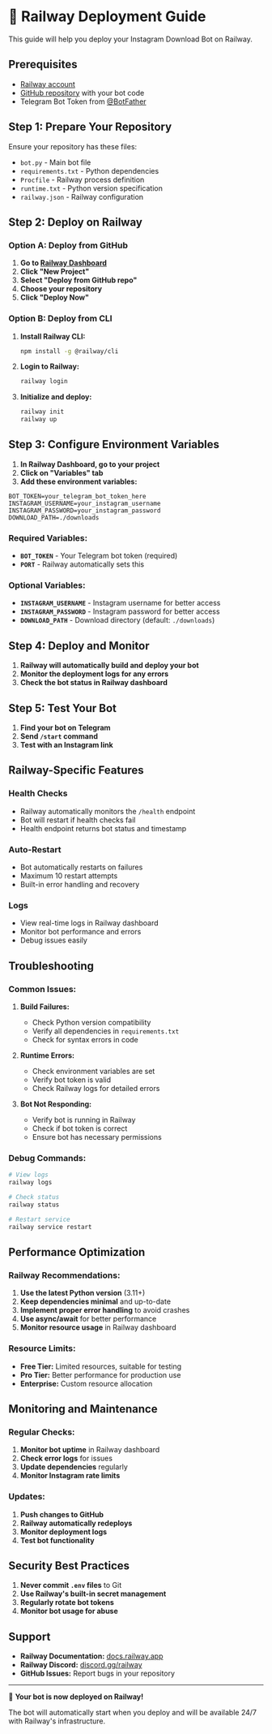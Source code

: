 # 🚂 Railway Deployment Guide

This guide will help you deploy your Instagram Download Bot on Railway.

## Prerequisites

- [Railway account](https://railway.app/)
- [GitHub repository](https://github.com/) with your bot code
- Telegram Bot Token from [@BotFather](https://t.me/BotFather)

## Step 1: Prepare Your Repository

Ensure your repository has these files:
- `bot.py` - Main bot file
- `requirements.txt` - Python dependencies
- `Procfile` - Railway process definition
- `runtime.txt` - Python version specification
- `railway.json` - Railway configuration

## Step 2: Deploy on Railway

### Option A: Deploy from GitHub

1. **Go to [Railway Dashboard](https://railway.app/dashboard)**
2. **Click "New Project"**
3. **Select "Deploy from GitHub repo"**
4. **Choose your repository**
5. **Click "Deploy Now"**

### Option B: Deploy from CLI

1. **Install Railway CLI:**
   ```bash
   npm install -g @railway/cli
   ```

2. **Login to Railway:**
   ```bash
   railway login
   ```

3. **Initialize and deploy:**
   ```bash
   railway init
   railway up
   ```

## Step 3: Configure Environment Variables

1. **In Railway Dashboard, go to your project**
2. **Click on "Variables" tab**
3. **Add these environment variables:**

```env
BOT_TOKEN=your_telegram_bot_token_here
INSTAGRAM_USERNAME=your_instagram_username
INSTAGRAM_PASSWORD=your_instagram_password
DOWNLOAD_PATH=./downloads
```

### Required Variables:

- **`BOT_TOKEN`** - Your Telegram bot token (required)
- **`PORT`** - Railway automatically sets this

### Optional Variables:

- **`INSTAGRAM_USERNAME`** - Instagram username for better access
- **`INSTAGRAM_PASSWORD`** - Instagram password for better access
- **`DOWNLOAD_PATH`** - Download directory (default: `./downloads`)

## Step 4: Deploy and Monitor

1. **Railway will automatically build and deploy your bot**
2. **Monitor the deployment logs for any errors**
3. **Check the bot status in Railway dashboard**

## Step 5: Test Your Bot

1. **Find your bot on Telegram**
2. **Send `/start` command**
3. **Test with an Instagram link**

## Railway-Specific Features

### Health Checks
- Railway automatically monitors the `/health` endpoint
- Bot will restart if health checks fail
- Health endpoint returns bot status and timestamp

### Auto-Restart
- Bot automatically restarts on failures
- Maximum 10 restart attempts
- Built-in error handling and recovery

### Logs
- View real-time logs in Railway dashboard
- Monitor bot performance and errors
- Debug issues easily

## Troubleshooting

### Common Issues:

1. **Build Failures:**
   - Check Python version compatibility
   - Verify all dependencies in `requirements.txt`
   - Check for syntax errors in code

2. **Runtime Errors:**
   - Check environment variables are set
   - Verify bot token is valid
   - Check Railway logs for detailed errors

3. **Bot Not Responding:**
   - Verify bot is running in Railway
   - Check if bot token is correct
   - Ensure bot has necessary permissions

### Debug Commands:

```bash
# View logs
railway logs

# Check status
railway status

# Restart service
railway service restart
```

## Performance Optimization

### Railway Recommendations:

1. **Use the latest Python version** (3.11+)
2. **Keep dependencies minimal** and up-to-date
3. **Implement proper error handling** to avoid crashes
4. **Use async/await** for better performance
5. **Monitor resource usage** in Railway dashboard

### Resource Limits:

- **Free Tier:** Limited resources, suitable for testing
- **Pro Tier:** Better performance for production use
- **Enterprise:** Custom resource allocation

## Monitoring and Maintenance

### Regular Checks:

1. **Monitor bot uptime** in Railway dashboard
2. **Check error logs** for issues
3. **Update dependencies** regularly
4. **Monitor Instagram rate limits**

### Updates:

1. **Push changes to GitHub**
2. **Railway automatically redeploys**
3. **Monitor deployment logs**
4. **Test bot functionality**

## Security Best Practices

1. **Never commit `.env` files** to Git
2. **Use Railway's built-in secret management**
3. **Regularly rotate bot tokens**
4. **Monitor bot usage for abuse**

## Support

- **Railway Documentation:** [docs.railway.app](https://docs.railway.app/)
- **Railway Discord:** [discord.gg/railway](https://discord.gg/railway)
- **GitHub Issues:** Report bugs in your repository

---

🎉 **Your bot is now deployed on Railway!** 

The bot will automatically start when you deploy and will be available 24/7 with Railway's infrastructure.
